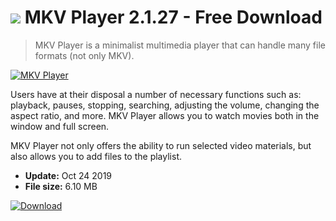 # ![](https://cdn.softexe.net/static/icon/0/mkv-player-8999.png) MKV Player 2.1.27 - Free Download

> MKV Player is a minimalist multimedia player that can handle many file formats (not only MKV).

[![MKV Player](https://gallery.dpcdn.pl/imgc/Tools/89976/g_-_420x350_1.5_-_xf5d6f430-f738-4642-9cea-81ea594823b9.jpg)](https://softexe.net/win/multimedia/audio-video-players/mkv-player:haaa.html)

Users have at their disposal a number of necessary functions such as: playback, pauses, stopping, searching, adjusting the volume, changing the aspect ratio, and more. MKV Player allows you to watch movies both in the window and full screen.
 
 MKV Player not only offers the ability to run selected video materials, but also allows you to add files to the playlist.


- **Update:** Oct 24 2019
- **File size:** 6.10 MB

[![Download](https://cdn.softexe.net/static/img/download.png)](https://softexe.net/win/multimedia/audio-video-players/mkv-player:haaa.html)

